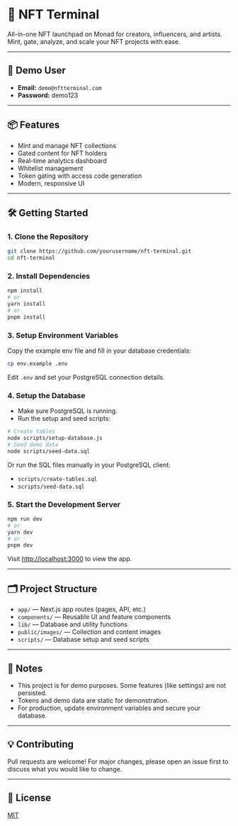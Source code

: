 # 🚀 NFT Terminal

All-in-one NFT launchpad on Monad for creators, influencers, and artists. Mint, gate, analyze, and scale your NFT projects with ease.

---

## 👤 Demo User

- **Email:** `demo@nftterminal.com`
- **Password:** demo123

---

## 📦 Features

- Mint and manage NFT collections
- Gated content for NFT holders
- Real-time analytics dashboard
- Whitelist management
- Token gating with access code generation
- Modern, responsive UI

---

## 🛠️ Getting Started

### 1. Clone the Repository

```bash
git clone https://github.com/yourusername/nft-terminal.git
cd nft-terminal
```

### 2. Install Dependencies

```bash
npm install
# or
yarn install
# or
pnpm install
```

### 3. Setup Environment Variables

Copy the example env file and fill in your database credentials:

```bash
cp env.example .env
```

Edit `.env` and set your PostgreSQL connection details.

### 4. Setup the Database

- Make sure PostgreSQL is running.
- Run the setup and seed scripts:

```bash
# Create tables
node scripts/setup-database.js
# Seed demo data
node scripts/seed-data.sql
```

Or run the SQL files manually in your PostgreSQL client:
- `scripts/create-tables.sql`
- `scripts/seed-data.sql`

### 5. Start the Development Server

```bash
npm run dev
# or
yarn dev
# or
pnpm dev
```

Visit [http://localhost:3000](http://localhost:3000) to view the app.

---

## 🗂️ Project Structure

- `app/` — Next.js app routes (pages, API, etc.)
- `components/` — Reusable UI and feature components
- `lib/` — Database and utility functions
- `public/images/` — Collection and content images
- `scripts/` — Database setup and seed scripts

---

## 📝 Notes

- This project is for demo purposes. Some features (like settings) are not persisted.
- Tokens and demo data are static for demonstration.
- For production, update environment variables and secure your database.

---

## 💡 Contributing

Pull requests are welcome! For major changes, please open an issue first to discuss what you would like to change.

---

## 📄 License

[MIT](LICENSE)
